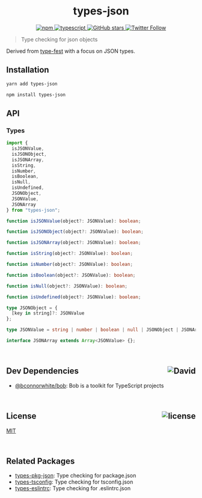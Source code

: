 <div align="center">
  <h1>types-json</h1>
  <a href="https://npmjs.com/package/types-json">
    <img alt="npm" src="https://img.shields.io/npm/v/types-json.svg">
  </a>
  <a href="https://github.com/bconnorwhite/types-json">
    <img alt="typescript" src="https://img.shields.io/github/languages/top/bconnorwhite/types-json.svg">
  </a>
  <a href="https://github.com/bconnorwhite/types-json">
    <img alt="GitHub stars" src="https://img.shields.io/github/stars/bconnorwhite/types-json?label=Stars%20Appreciated%21&style=social">
  </a>
  <a href="https://twitter.com/bconnorwhite">
    <img alt="Twitter Follow" src="https://img.shields.io/twitter/follow/bconnorwhite.svg?label=%40bconnorwhite&style=social">
  </a>
</div>

> Type checking for json objects

Derived from [type-fest](https://www.npmjs.com/package/type-fest) with a focus on JSON types.

## Installation

```bash
yarn add types-json
```

```bash
npm install types-json
```

## API

### Types
```ts
import {
  isJSONValue,
  isJSONObject,
  isJSONArray,
  isString,
  isNumber,
  isBoolean,
  isNull,
  isUndefined,
  JSONObject,
  JSONValue,
  JSONArray
} from "types-json";

function isJSONValue(object?: JSONValue): boolean;

function isJSONObject(object?: JSONValue): boolean;

function isJSONArray(object?: JSONValue): boolean;

function isString(object?: JSONValue): boolean;

function isNumber(object?: JSONValue): boolean;

function isBoolean(object?: JSONValue): boolean;

function isNull(object?: JSONValue): boolean;

function isUndefined(object?: JSONValue): boolean;

type JSONObject = {
  [key in string]?: JSONValue
};

type JSONValue = string | number | boolean | null | JSONObject | JSONArray;

interface JSONArray extends Array<JSONValue> {};
```

<br />

<h2>Dev Dependencies<img align="right" alt="David" src="https://img.shields.io/david/dev/bconnorwhite/types-json.svg"></h2>

- [@bconnorwhite/bob](https://www.npmjs.com/package/@bconnorwhite/bob): Bob is a toolkit for TypeScript projects

<br />

<h2>License <img align="right" alt="license" src="https://img.shields.io/npm/l/types-json.svg"></h2>

[MIT](https://mit-license.org/)

<br />

## Related Packages

- [types-pkg-json](https://www.npmjs.com/package/types-pkg-json): Type checking for package.json
- [types-tsconfig](https://www.npmjs.com/package/types-tsconfig): Type checking for tsconfig.json
- [types-eslintrc](https://www.npmjs.com/package/types-eslintrc): Type checking for .eslintrc.json
